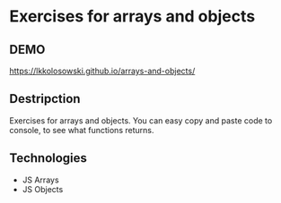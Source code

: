 # Exercises for arrays and objects

## DEMO

https://lkkolosowski.github.io/arrays-and-objects/

## Destripction

Exercises for arrays and objects. You can easy copy and paste code to console, to see what functions returns.

## Technologies

- JS Arrays
- JS Objects
